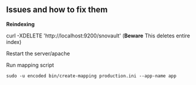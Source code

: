 
## Issues and how to fix them

**Reindexing**

curl -XDELETE 'http://localhost:9200/snovault' (**Beware** This deletes entire index)

Restart the server/apache

Run mapping script
```
sudo -u encoded bin/create-mapping production.ini --app-name app
```

